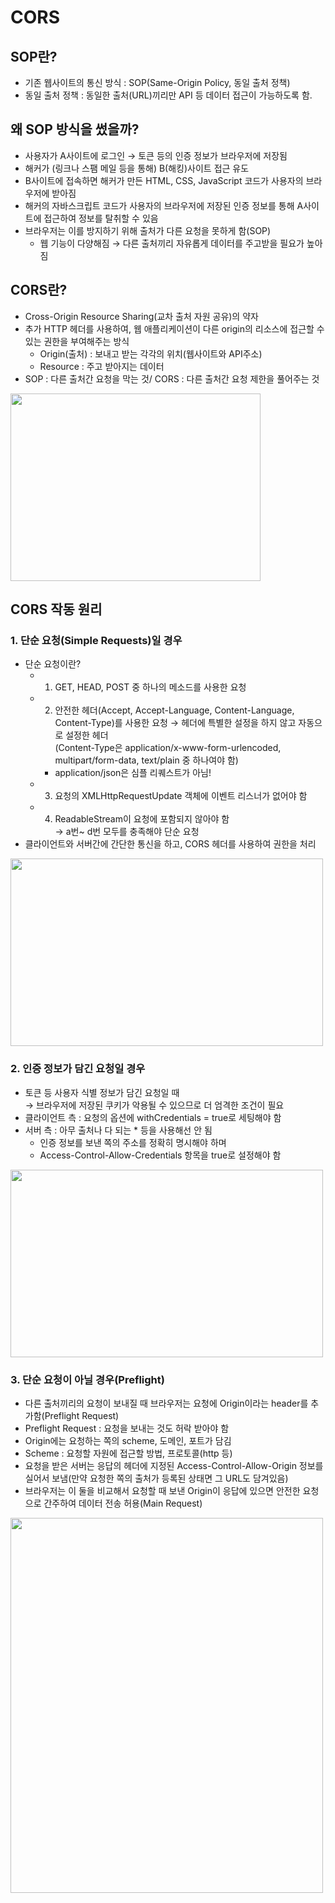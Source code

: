 # CORS

## SOP란?
- 기존 웹사이트의 통신 방식 : SOP(Same-Origin Policy, 동일 출처 정책)
- 동일 출처 정책 : 동일한 출처(URL)끼리만 API 등 데이터 접근이 가능하도록 함.  

## 왜 SOP 방식을 썼을까?
- 사용자가 A사이트에 로그인 → 토큰 등의 인증 정보가 브라우저에 저장됨
- 해커가 (링크나 스팸 메일 등을 통해) B(해킹)사이트 접근 유도
- B사이트에 접속하면 해커가 만든 HTML, CSS, JavaScript 코드가 사용자의 브라우저에 받아짐
- 해커의 자바스크립트 코드가 사용자의 브라우저에 저장된 인증 정보를 통해 A사이트에 접근하여 정보를 탈취할 수 있음
- 브라우저는 이를 방지하기 위해 출처가 다른 요청을 못하게 함(SOP)  
  - 웹 기능이 다양해짐 → 다른 출처끼리 자유롭게 데이터를 주고받을 필요가 높아짐

## CORS란?
- Cross-Origin Resource Sharing(교차 출처 자원 공유)의 약자
- 추가 HTTP 헤더를 사용하여, 웹 애플리케이션이 다른 origin의 리소스에 접근할 수 있는 권한을 부여해주는 방식
  - Origin(출처) : 보내고 받는 각각의 위치(웹사이트와 API주소)
  - Resource : 주고 받아지는 데이터
- SOP : 다른 출처간 요청을 막는 것/ CORS : 다른 출처간 요청 제한을 풀어주는 것
<img src="https://user-images.githubusercontent.com/83861190/139061322-3255f0f3-7c81-4b4a-8de2-94dca5b81919.png" width="400" height="300"/>  

## CORS 작동 원리
### 1. 단순 요청(Simple Requests)일 경우
- 단순 요청이란?
  - 1. GET, HEAD, POST 중 하나의 메소드를 사용한 요청
  - 2. 안전한 헤더(Accept, Accept-Language, Content-Language, Content-Type)를 사용한 요청 → 헤더에 특별한 설정을 하지 않고 자동으로 설정한 헤더  
      (Content-Type은 application/x-www-form-urlencoded, multipart/form-data, text/plain 중 하나여야 함)  
      * application/json은 심플 리퀘스트가 아님!
  - 3. 요청의 XMLHttpRequestUpdate 객체에 이벤트 리스너가 없어야 함
  - 4. ReadableStream이 요청에 포함되지 않아야 함  
    → a번~ d번 모두를 충족해야 단순 요청
- 클라이언트와 서버간에 간단한 통신을 하고, CORS 헤더를 사용하여 권한을 처리
<img src="https://user-images.githubusercontent.com/83861190/139062254-16abfc6d-6519-4ad0-addb-eb5e875d0d31.png" width="500" height="300" />

### 2. 인증 정보가 담긴 요청일 경우
- 토큰 등 사용자 식별 정보가 담긴 요청일 때  
  → 브라우저에 저장된 쿠키가 악용될 수 있으므로 더 엄격한 조건이 필요
- 클라이언트 측 : 요청의 옵션에 withCredentials = true로 세팅해야 함
- 서버 측 : 아무 출처나 다 되는 * 등을 사용해선 안 됨
  - 인증 정보를 보낸 쪽의 주소를 정확히 명시해야 하며
  - Access-Control-Allow-Credentials 항목을 true로 설정해야 함
<img src="https://user-images.githubusercontent.com/83861190/139062746-210ca345-59cb-42fb-9b7e-dd2c72059ac8.png" width="500" height="300" />

### 3. 단순 요청이 아닐 경우(Preflight)
- 다른 출처끼리의 요청이 보내질 때 브라우저는 요청에 Origin이라는 header를 추가함(Preflight Request)
- Preflight Request : 요청을 보내는 것도 허락 받아야 함
- Origin에는 요청하는 쪽의 scheme, 도메인, 포트가 담김
- Scheme : 요청할 자원에 접근할 방법, 프로토콜(http 등)
- 요청을 받은 서버는 응답의 헤더에 지정된 Access-Control-Allow-Origin 정보를 실어서 보냄(만약 요청한 쪽의 출처가 등록된 상태면 그 URL도 담겨있음)
- 브라우저는 이 둘을 비교해서 요청할 때 보낸 Origin이 응답에 있으면 안전한 요청으로 간주하여 데이터 전송 허용(Main Request)
<img src="https://user-images.githubusercontent.com/83861190/139062951-1f487746-e451-464d-b627-1b59c340af90.png" width="500" height="600" />
